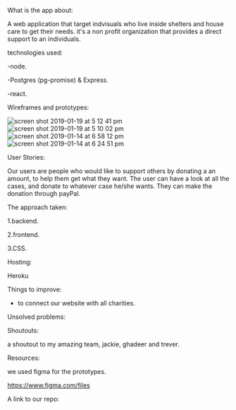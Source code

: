  What is the app about: 
 
 A web application that target indvisuals who live inside shelters and house care to get their needs.  it's a non profit organization that provides a direct support to an individuals. 
 
 technologies used:
 
 -node.
 
 -Postgres (pg-promise) & Express.
 
 -react.
 
Wireframes and prototypes:

![screen shot 2019-01-19 at 5 12 41 pm](https://user-images.githubusercontent.com/44443628/51427857-75526f00-1c0d-11e9-9320-dc117cc336f7.png)
![screen shot 2019-01-19 at 5 10 02 pm](https://user-images.githubusercontent.com/44443628/51427829-168cf580-1c0d-11e9-951a-2eb18217f66d.png)
![screen shot 2019-01-14 at 6 58 12 pm](https://user-images.githubusercontent.com/44443628/51124034-5f6c3500-182e-11e9-9fdd-7e88190d789c.png)
![screen shot 2019-01-14 at 6 24 51 pm](https://user-images.githubusercontent.com/44443628/51123437-21badc80-182d-11e9-95ca-5a49ac852495.png)

User Stories:

Our users are people who would like to support others by donating a an amount, to help them get what they want.
The user can have a look at all the cases, and donate to whatever case he/she wants. They can make the donation through payPal.

The approach taken:

1.backend.

2.frontend.

3.CSS.

Hosting:

Heroku

Things to improve:

- to connect our website with all charities.

Unsolved problems:

Shoutouts:

a shoutout to my amazing team, jackie, ghadeer and trever.

Resources:

we used figma for the prototypes.

https://www.figma.com/files 

A link to our repo:
